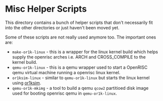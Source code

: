 # Misc Helper Scripts

This directory contains a bunch of helper scripts that
don't necessarily fit into the other directories or
just haven't been moved yet.

Some of these scripts are not really used anymore too.
The important ones are:

 - `make-or1k-linux` - this is a wrapper for the linux kernel
   build which helps supply the openrisc arches i.e. ARCH and
   CROSS_COMPILE to the kernel build.
 - `qemu-or1k-linux` - this is a qemu wrapper used to start
   a OpenRISC qemu virtual machine running a openrisc linux kernel.
 - `or1ksim-linux` - similar to `qemu-or1k-linux` but starts the
   linux kernel using [or1ksim](https://github.com/openrisc/or1ksim).
 - `qemu-or1k-mkimg` - a tool to build a qemu `qcow2` partitioed disk
   image used for booting openrisc qemu in `qemu-or1k-linux`. 
